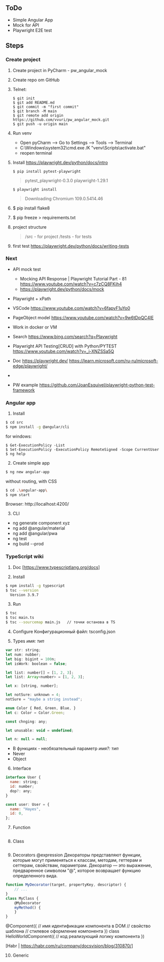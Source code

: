 ## ToDo
- Simple Angular App
- Mock for API
- Playwright E2E test


## Steps
### Create project
1. Create project in PyCharm - pw_angular_mock
2. Create repo om GitHub
3. Telnet:
    ```
    $ git init
    $ git add README.md
    $ git commit -m "first commit"
    $ git branch -M main
    $ git remote add origin https://github.com/vvuri/pw_angular_mock.git
    $ git push -u origin main
    ```    
4. Run venv
   - Open pyCharm --> Go to Settings --> Tools --> Terminal
   - C:\Windows\system32\cmd.exe /K  "venv\Scripts\activate.bat"
   - reopen terminal	
5. Install https://playwright.dev/python/docs/intro

   ``` $ pip install pytest-playwright ```
    > pytest_playwright-0.3.0
    > playwright-1.29.1
    
   ```$ playwright install```    
    > Downloading Chromium 109.0.5414.46 
6. $ pip install flake8
7. $ pip freeze > requirements.txt 	
8. project structure
    > /src - for project
      /tests - for tests
9. first test
    https://playwright.dev/python/docs/writing-tests

### Next

- API mock test
    - Mocking API Response | Playwright Tutorial Part - 81
        https://www.youtube.com/watch?v=c7zCQ8FKih4
    - https://playwright.dev/python/docs/mock

- Playwright + xPath

- VSCode
    https://www.youtube.com/watch?v=6fapvF1uYo0

- PageObject model
    https://www.youtube.com/watch?v=9w6tDpQC4lE

- Work in docker or VM

- Search 
    https://www.bing.com/search?q=Playwright

- Playwright API Testing[CRUD] with Python/PYTEST
    https://www.youtube.com/watch?v=_i-XNZSSa5Q

- Doc
    https://playwright.dev/
    https://learn.microsoft.com/ru-ru/microsoft-edge/playwright/
- 
- PW example
    https://github.com/JoanEsquivel/playwright-python-test-framework

### Angular app
1.  Install
```bash
$ cd src
$ npm install -g @angular/cli
```
for windows:
```
$ Get-ExecutionPolicy -List
$ Set-ExecutionPolicy -ExecutionPolicy RemoteSigned -Scope CurrentUser
$ ng help
```

2. Create simple app
```bash
$ ng new angular-app
```
without routing, with CSS
```bash
$ cd .\angular-app\
$ npm start
```
Browser: http://localhost:4200/

3. CLI
- ng generate component xyz
- ng add @angular/material
- ng add @angular/pwa
- ng test
- ng build --prod

### TypeScript wiki

1. Doc
[https://www.typescriptlang.org/docs]

2. Install
```bash
$ npm install -g typescript
$ tsc --version
  Version 3.9.7
```

3. Run
```bash
$ tsc
$ tsc main.ts
$ tsc --sourcemap main.js   // точки останова в TS
```

4. Configure
Конфигурационный файл: tsconfig.json

5. Types
*имя: тип*
```js
var str: string;
let num: nubber;
let big: bigint = 100n;
let isWork: boolean = false;

let list: number[] = [1, 2, 3];
let list: Array<number> = [1, 2, 3];

let x: [string, number];
```

```js
let notSure: unknown = 4;
notSure = "maybe a string instead";
```

```js
enum Color { Red, Green, Blue, }
let c: Color = Color.Green;
```

```js
const chnging: any;

let unusable: void = undefined;

let n: null = null;
```

- В функциях - необязательный параметр *имя?: тип*
- Never
- Object

6. Interface
```js
interface User {
  name: string;
  id: number;
  dop?: any;
}

const user: User = {
  name: "Hayes",
  id: 0,
};
```

7. Function
```js
```

8. Class
```js
```


9. Decorators
@expression
Декораторы представляют функции, которые могут применяться к классам, методам, геттерам и сеттерам, свойствам, параметрам.
Декоратор — это выражение, предваренное символом "@", которое возвращает функцию определенного вида.
```js
function MyDecorator(target, propertyKey, descriptor) {
    // ...
}
class MyClass {
    @MyDecorator
    myMethod() {
    }
}
```
@Component({
  // имя идентификации компонента в DOM
  // свойство шаблона
  // стилевое оформление компонента
})
class HelloWorldComponent({
  // код реализующий логику компонента
})

[Habr | https://habr.com/ru/company/docsvision/blog/310870/]

10. Generic
```js
```


